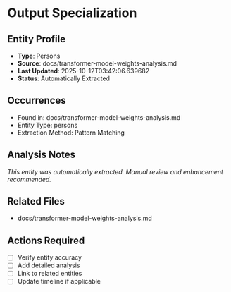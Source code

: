 # Output Specialization

## Entity Profile
- **Type**: Persons
- **Source**: docs/transformer-model-weights-analysis.md
- **Last Updated**: 2025-10-12T03:42:06.639682
- **Status**: Automatically Extracted

## Occurrences
- Found in: docs/transformer-model-weights-analysis.md
- Entity Type: persons
- Extraction Method: Pattern Matching

## Analysis Notes
*This entity was automatically extracted. Manual review and enhancement recommended.*

## Related Files
- docs/transformer-model-weights-analysis.md

## Actions Required
- [ ] Verify entity accuracy
- [ ] Add detailed analysis
- [ ] Link to related entities
- [ ] Update timeline if applicable
